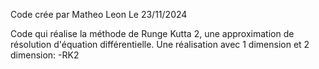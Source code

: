 Code crée par Matheo Leon 
Le 23/11/2024

Code qui réalise la méthode de Runge Kutta 2, une approximation de résolution d'équation différentielle. 
Une réalisation avec 1 dimension et 2 dimension:
-RK2
